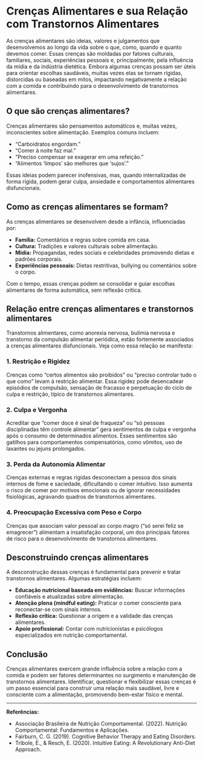 
# Crenças Alimentares e sua Relação com Transtornos Alimentares

As crenças alimentares são ideias, valores e julgamentos que desenvolvemos ao longo da vida sobre o que, como, quando e quanto devemos comer. Essas crenças são moldadas por fatores culturais, familiares, sociais, experiências pessoais e, principalmente, pela influência da mídia e da indústria dietética. Embora algumas crenças possam ser úteis para orientar escolhas saudáveis, muitas vezes elas se tornam rígidas, distorcidas ou baseadas em mitos, impactando negativamente a relação com a comida e contribuindo para o desenvolvimento de transtornos alimentares.

## O que são crenças alimentares?

Crenças alimentares são pensamentos automáticos e, muitas vezes, inconscientes sobre alimentação. Exemplos comuns incluem:

- “Carboidratos engordam.”
- “Comer à noite faz mal.”
- “Preciso compensar se exagerar em uma refeição.”
- “Alimentos ‘limpos’ são melhores que ‘sujos’.”

Essas ideias podem parecer inofensivas, mas, quando internalizadas de forma rígida, podem gerar culpa, ansiedade e comportamentos alimentares disfuncionais.

## Como as crenças alimentares se formam?

As crenças alimentares se desenvolvem desde a infância, influenciadas por:

- **Família:** Comentários e regras sobre comida em casa.
- **Cultura:** Tradições e valores culturais sobre alimentação.
- **Mídia:** Propagandas, redes sociais e celebridades promovendo dietas e padrões corporais.
- **Experiências pessoais:** Dietas restritivas, bullying ou comentários sobre o corpo.

Com o tempo, essas crenças podem se consolidar e guiar escolhas alimentares de forma automática, sem reflexão crítica.

## Relação entre crenças alimentares e transtornos alimentares

Transtornos alimentares, como anorexia nervosa, bulimia nervosa e transtorno da compulsão alimentar periódica, estão fortemente associados a crenças alimentares disfuncionais. Veja como essa relação se manifesta:

### 1. **Restrição e Rigidez**

Crenças como “certos alimentos são proibidos” ou “preciso controlar tudo o que como” levam à restrição alimentar. Essa rigidez pode desencadear episódios de compulsão, sensação de fracasso e perpetuação do ciclo de culpa e restrição, típico de transtornos alimentares.

### 2. **Culpa e Vergonha**

Acreditar que “comer doce é sinal de fraqueza” ou “só pessoas disciplinadas têm controle alimentar” gera sentimentos de culpa e vergonha após o consumo de determinados alimentos. Esses sentimentos são gatilhos para comportamentos compensatórios, como vômitos, uso de laxantes ou jejuns prolongados.

### 3. **Perda da Autonomia Alimentar**

Crenças externas e regras rígidas desconectam a pessoa dos sinais internos de fome e saciedade, dificultando o comer intuitivo. Isso aumenta o risco de comer por motivos emocionais ou de ignorar necessidades fisiológicas, agravando quadros de transtornos alimentares.

### 4. **Preocupação Excessiva com Peso e Corpo**

Crenças que associam valor pessoal ao corpo magro (“só serei feliz se emagrecer”) alimentam a insatisfação corporal, um dos principais fatores de risco para o desenvolvimento de transtornos alimentares.

## Desconstruindo crenças alimentares

A desconstrução dessas crenças é fundamental para prevenir e tratar transtornos alimentares. Algumas estratégias incluem:

- **Educação nutricional baseada em evidências:** Buscar informações confiáveis e atualizadas sobre alimentação.
- **Atenção plena (mindful eating):** Praticar o comer consciente para reconectar-se com sinais internos.
- **Reflexão crítica:** Questionar a origem e a validade das crenças alimentares.
- **Apoio profissional:** Contar com nutricionistas e psicólogos especializados em nutrição comportamental.

## Conclusão

Crenças alimentares exercem grande influência sobre a relação com a comida e podem ser fatores determinantes no surgimento e manutenção de transtornos alimentares. Identificar, questionar e flexibilizar essas crenças é um passo essencial para construir uma relação mais saudável, livre e consciente com a alimentação, promovendo bem-estar físico e mental.

___

**Referências:**

- Associação Brasileira de Nutrição Comportamental. (2022). Nutrição Comportamental: Fundamentos e Aplicações.
- Fairburn, C. G. (2019). Cognitive Behavior Therapy and Eating Disorders.
- Tribole, E., & Resch, E. (2020). Intuitive Eating: A Revolutionary Anti-Diet Approach.
```
